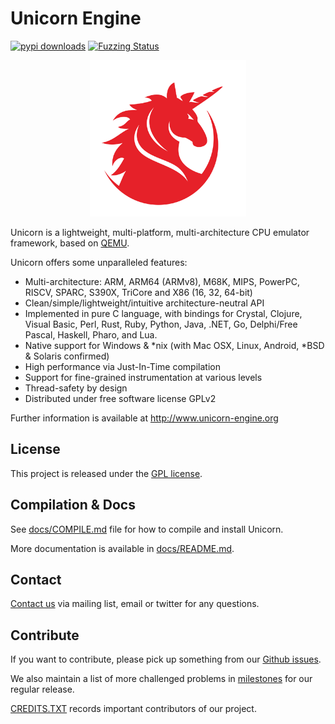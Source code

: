 Unicorn Engine
==============

[![pypi downloads](https://pepy.tech/badge/unicorn)](https://pepy.tech/project/unicorn)
[![Fuzzing Status](https://oss-fuzz-build-logs.storage.googleapis.com/badges/unicorn.svg)](https://bugs.chromium.org/p/oss-fuzz/issues/list?sort=-opened&can=1&q=proj:unicorn)


<p align="center">
<img width="250" src="docs/unicorn-logo.png">
</p>

Unicorn is a lightweight, multi-platform, multi-architecture CPU emulator framework, based on [QEMU](http://qemu.org).

Unicorn offers some unparalleled features:

- Multi-architecture: ARM, ARM64 (ARMv8), M68K, MIPS, PowerPC, RISCV, SPARC, S390X, TriCore and X86 (16, 32, 64-bit)
- Clean/simple/lightweight/intuitive architecture-neutral API
- Implemented in pure C language, with bindings for Crystal, Clojure, Visual Basic, Perl, Rust, Ruby, Python, Java, .NET, Go, Delphi/Free Pascal, Haskell, Pharo, and Lua.
- Native support for Windows & *nix (with Mac OSX, Linux, Android, *BSD & Solaris confirmed)
- High performance via Just-In-Time compilation
- Support for fine-grained instrumentation at various levels
- Thread-safety by design
- Distributed under free software license GPLv2

Further information is available at http://www.unicorn-engine.org


License
-------

This project is released under the [GPL license](COPYING).


Compilation & Docs
------------------

See [docs/COMPILE.md](docs/COMPILE.md) file for how to compile and install Unicorn.

More documentation is available in [docs/README.md](docs/README.md).


Contact
-------

[Contact us](http://www.unicorn-engine.org/contact/) via mailing list, email or twitter for any questions.


Contribute
----------

If you want to contribute, please pick up something from our [Github issues](https://github.com/unicorn-engine/unicorn/issues).

We also maintain a list of more challenged problems in [milestones](https://github.com/unicorn-engine/unicorn/milestones) for our regular release.

[CREDITS.TXT](CREDITS.TXT) records important contributors of our project.

